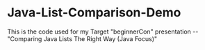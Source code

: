 # Java-List-Comparison-Demo
This is the code used for my Target "beginnerCon" presentation -- "Comparing Java Lists The Right Way (Java Focus)"
